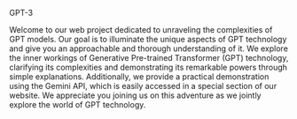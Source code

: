 GPT-3


Welcome to our web project dedicated to unraveling the complexities of GPT models. Our goal is to illuminate the unique aspects of GPT technology and give you an approachable and thorough understanding of it. We explore the inner workings of Generative Pre-trained Transformer (GPT) technology, clarifying its complexities and demonstrating its remarkable powers through simple explanations. Additionally, we provide a practical demonstration using the Gemini API, which is easily accessed in a special section of our website. We appreciate you joining us on this adventure as we jointly explore the world of GPT technology.
